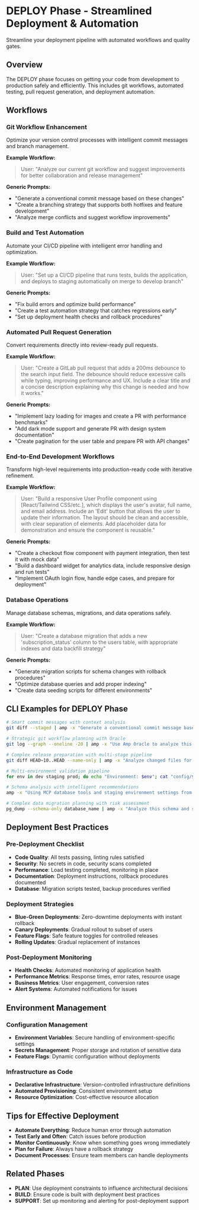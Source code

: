 # DEPLOY Phase - Streamlined Deployment & Automation

Streamline your deployment pipeline with automated workflows and quality gates.

## Overview

The DEPLOY phase focuses on getting your code from development to production safely and efficiently. This includes git workflows, automated testing, pull request generation, and deployment automation.

## Workflows

### Git Workflow Enhancement

Optimize your version control processes with intelligent commit messages and branch management.

**Example Workflow:**
> User: "Analyze our current git workflow and suggest improvements for better collaboration and release management"

**Generic Prompts:**
- "Generate a conventional commit message based on these changes"
- "Create a branching strategy that supports both hotfixes and feature development"
- "Analyze merge conflicts and suggest workflow improvements"

### Build and Test Automation

Automate your CI/CD pipeline with intelligent error handling and optimization.

**Example Workflow:**
> User: "Set up a CI/CD pipeline that runs tests, builds the application, and deploys to staging automatically on merge to develop branch"

**Generic Prompts:**
- "Fix build errors and optimize build performance"
- "Create a test automation strategy that catches regressions early"
- "Set up deployment health checks and rollback procedures"

### Automated Pull Request Generation

Convert requirements directly into review-ready pull requests.

**Example Workflow:**
> User: "Create a GitLab pull request that adds a 200ms debounce to the search input field. The debounce should reduce excessive calls while typing, improving performance and UX. Include a clear title and a concise description explaining why this change is needed and how it works."

**Generic Prompts:**
- "Implement lazy loading for images and create a PR with performance benchmarks"
- "Add dark mode support and generate PR with design system documentation"
- "Create pagination for the user table and prepare PR with API changes"

### End-to-End Development Workflows

Transform high-level requirements into production-ready code with iterative refinement.

**Example Workflow:**
> User: "Build a responsive User Profile component using [React/Tailwind CSS/etc.], which displays the user's avatar, full name, and email address. Include an 'Edit' button that allows the user to update their information. The layout should be clean and accessible, with clear separation of elements. Add placeholder data for demonstration and ensure the component is reusable."

**Generic Prompts:**
- "Create a checkout flow component with payment integration, then test it with mock data"
- "Build a dashboard widget for analytics data, include responsive design and run tests"
- "Implement OAuth login flow, handle edge cases, and prepare for deployment"

### Database Operations

Manage database schemas, migrations, and data operations safely.

**Example Workflow:**
> User: "Create a database migration that adds a new 'subscription_status' column to the users table, with appropriate indexes and data backfill strategy"

**Generic Prompts:**
- "Generate migration scripts for schema changes with rollback procedures"
- "Optimize database queries and add proper indexing"
- "Create data seeding scripts for different environments"

## CLI Examples for DEPLOY Phase

```bash
# Smart commit messages with context analysis
git diff --staged | amp -x "Generate a conventional commit message based on these changes"

# Strategic git workflow planning with Oracle
git log --graph --oneline -20 | amp -x "Use Amp Oracle to analyze this git history and create a comprehensive branching strategy optimization plan"

# Complex release preparation with multi-stage pipeline
git diff HEAD~10..HEAD --name-only | amp -x "Analyze changed files for this release" | amp -x "Spawn subagents to: validate changelog completeness, check for breaking changes, and generate release notes"

# Multi-environment validation pipeline
for env in dev staging prod; do echo "Environment: $env"; cat "config/$env.json"; done | amp -x "Analyze environment configurations, spawn subagents to validate: 1) security settings consistency, 2) performance parameter optimization, 3) feature flag alignment" | amp -x "Generate environment-specific deployment recommendations"

# Schema analysis with intelligent recommendations
amp -x "Using MCP database tools and staging environment settings from AGENT.md, connect to the database and analyze the user table schema for potential optimizations"

# Complex data migration planning with risk assessment
pg_dump --schema-only database_name | amp -x "Analyze this schema and spawn subagents to: 1) plan data migration strategy, 2) identify potential data integrity issues, 3) estimate downtime requirements" | amp -x "Create detailed migration runbook with rollback procedures"
```

## Deployment Best Practices

### Pre-Deployment Checklist
- **Code Quality**: All tests passing, linting rules satisfied
- **Security**: No secrets in code, security scans completed
- **Performance**: Load testing completed, monitoring in place
- **Documentation**: Deployment instructions, rollback procedures documented
- **Database**: Migration scripts tested, backup procedures verified

### Deployment Strategies
- **Blue-Green Deployments**: Zero-downtime deployments with instant rollback
- **Canary Deployments**: Gradual rollout to subset of users
- **Feature Flags**: Safe feature toggles for controlled releases
- **Rolling Updates**: Gradual replacement of instances

### Post-Deployment Monitoring
- **Health Checks**: Automated monitoring of application health
- **Performance Metrics**: Response times, error rates, resource usage
- **Business Metrics**: User engagement, conversion rates
- **Alert Systems**: Automated notifications for issues

## Environment Management

### Configuration Management
- **Environment Variables**: Secure handling of environment-specific settings
- **Secrets Management**: Proper storage and rotation of sensitive data
- **Feature Flags**: Dynamic configuration without deployments

### Infrastructure as Code
- **Declarative Infrastructure**: Version-controlled infrastructure definitions
- **Automated Provisioning**: Consistent environment setup
- **Resource Optimization**: Cost-effective resource allocation

## Tips for Effective Deployment

- **Automate Everything**: Reduce human error through automation
- **Test Early and Often**: Catch issues before production
- **Monitor Continuously**: Know when something goes wrong immediately
- **Plan for Failure**: Always have a rollback strategy
- **Document Processes**: Ensure team members can handle deployments

## Related Phases

- **PLAN**: Use deployment constraints to influence architectural decisions
- **BUILD**: Ensure code is built with deployment best practices
- **SUPPORT**: Set up monitoring and alerting for post-deployment support
